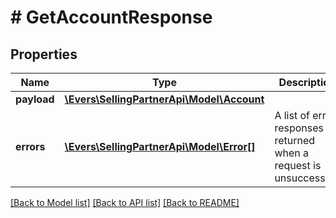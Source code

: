 # # GetAccountResponse

## Properties

Name | Type | Description | Notes
------------ | ------------- | ------------- | -------------
**payload** | [**\Evers\SellingPartnerApi\Model\Account**](Account.md) |  | [optional]
**errors** | [**\Evers\SellingPartnerApi\Model\Error[]**](Error.md) | A list of error responses returned when a request is unsuccessful. | [optional]

[[Back to Model list]](../../README.md#models) [[Back to API list]](../../README.md#endpoints) [[Back to README]](../../README.md)
